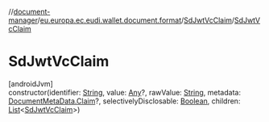 //[document-manager](../../../index.md)/[eu.europa.ec.eudi.wallet.document.format](../index.md)/[SdJwtVcClaim](index.md)/[SdJwtVcClaim](-sd-jwt-vc-claim.md)

# SdJwtVcClaim

[androidJvm]\
constructor(identifier: [String](https://kotlinlang.org/api/latest/jvm/stdlib/kotlin-stdlib/kotlin/-string/index.html), value: [Any](https://kotlinlang.org/api/latest/jvm/stdlib/kotlin-stdlib/kotlin/-any/index.html)?, rawValue: [String](https://kotlinlang.org/api/latest/jvm/stdlib/kotlin-stdlib/kotlin/-string/index.html), metadata: [DocumentMetaData.Claim](../../eu.europa.ec.eudi.wallet.document.metadata/-document-meta-data/-claim/index.md)?, selectivelyDisclosable: [Boolean](https://kotlinlang.org/api/latest/jvm/stdlib/kotlin-stdlib/kotlin/-boolean/index.html), children: [List](https://kotlinlang.org/api/latest/jvm/stdlib/kotlin-stdlib/kotlin.collections/-list/index.html)&lt;[SdJwtVcClaim](index.md)&gt;)
